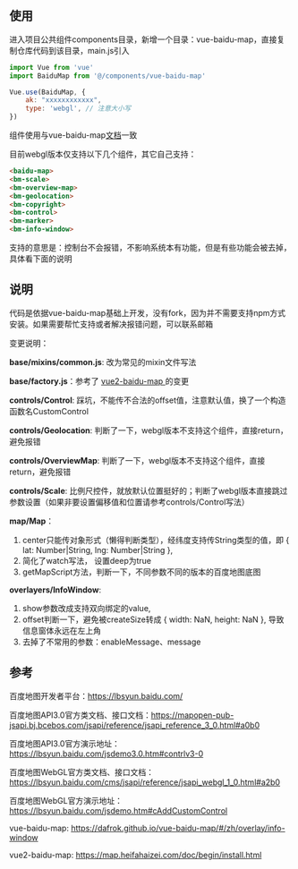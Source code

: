 ## 使用

进入项目公共组件components目录，新增一个目录：vue-baidu-map，直接复制仓库代码到该目录，main.js引入

```js
import Vue from 'vue'
import BaiduMap from '@/components/vue-baidu-map'

Vue.use(BaiduMap, {
    ak: "xxxxxxxxxxxx",
    type: 'webgl', // 注意大小写
})
```

组件使用与vue-baidu-map[文档](https://dafrok.github.io/vue-baidu-map/#/zh/index)一致

目前webgl版本仅支持以下几个组件，其它自己支持：

```html
<baidu-map>
<bm-scale>
<bm-overview-map>
<bm-geolocation>
<bm-copyright>
<bm-control>
<bm-marker>
<bm-info-window>
```

支持的意思是：控制台不会报错，不影响系统本有功能，但是有些功能会被去掉，具体看下面的说明

## 说明

代码是依据vue-baidu-map基础上开发，没有fork，因为并不需要支持npm方式安装。如果需要帮忙支持或者解决报错问题，可以联系邮箱

变更说明：

**base/mixins/common.js**: 改为常见的mixin文件写法

**base/factory.js**：参考了 [vue2-baidu-map ](https://github.com/YangJianFei/vue2-baidu-map)的变更

**controls/Control**: 踩坑，不能传不合法的offset值，注意默认值，换了一个构造函数名CustomControl

**controls/Geolocation**: 判断了一下，webgl版本不支持这个组件，直接return，避免报错

**controls/OverviewMap**: 判断了一下，webgl版本不支持这个组件，直接return，避免报错

**controls/Scale**: 比例尺控件，就放默认位置挺好的；判断了webgl版本直接跳过参数设置（如果非要设置偏移值和位置请参考controls/Control写法）

**map/Map**： 

1. center只能传对象形式（懒得判断类型），经纬度支持传String类型的值，即 { lat: Number|String, lng: Number|String }, 
2. 简化了watch写法， 设置deep为true
3. getMapScript方法，判断一下，不同参数不同的版本的百度地图底图

**overlayers/InfoWindow**: 

1. show参数改成支持双向绑定的value,
2. offset判断一下，避免被createSize转成 { width: NaN, height: NaN }, 导致信息窗体永远在左上角
3. 去掉了不常用的参数：enableMessage、message



## 参考

百度地图开发者平台：https://lbsyun.baidu.com/

百度地图API3.0官方类文档、接口文档：https://mapopen-pub-jsapi.bj.bcebos.com/jsapi/reference/jsapi_reference_3_0.html#a0b0

百度地图API3.0官方演示地址：https://lbsyun.baidu.com/jsdemo3.0.htm#contrlv3-0

百度地图WebGL官方类文档、接口文档：https://lbsyun.baidu.com/cms/jsapi/reference/jsapi_webgl_1_0.html#a2b0

百度地图WebGL官方演示地址：https://lbsyun.baidu.com/jsdemo.htm#cAddCustomControl

vue-baidu-map: https://dafrok.github.io/vue-baidu-map/#/zh/overlay/info-window

vue2-baidu-map: https://map.heifahaizei.com/doc/begin/install.html



